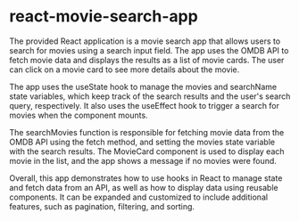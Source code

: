 # react-movie-search-app

The provided React application is a movie search app that allows users to search for movies using a search input field. The app uses the OMDB API to fetch movie data and displays the results as a list of movie cards. The user can click on a movie card to see more details about the movie.

The app uses the useState hook to manage the movies and searchName state variables, which keep track of the search results and the user's search query, respectively. It also uses the useEffect hook to trigger a search for movies when the component mounts.

The searchMovies function is responsible for fetching movie data from the OMDB API using the fetch method, and setting the movies state variable with the search results. The MovieCard component is used to display each movie in the list, and the app shows a message if no movies were found.

Overall, this app demonstrates how to use hooks in React to manage state and fetch data from an API, as well as how to display data using reusable components. It can be expanded and customized to include additional features, such as pagination, filtering, and sorting.

